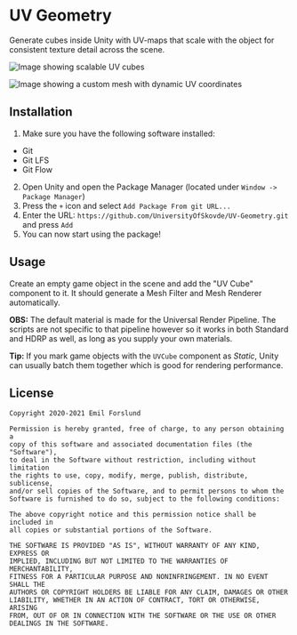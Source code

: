 # UV Geometry
Generate cubes inside Unity with UV-maps that scale with the object for 
consistent texture detail across the scene.

![Image showing scalable UV cubes](https://media.githubusercontent.com/media/UniversityOfSkovde/UV-Geometry/main/Documentation~/uv-cubes.gif)

![Image showing a custom mesh with dynamic UV coordinates](https://media.githubusercontent.com/media/UniversityOfSkovde/UV-Geometry/main/Documentation~/uv-meshes2.gif)


## Installation
1. Make sure you have the following software installed:
* Git
* Git LFS
* Git Flow
2. Open Unity and open the Package Manager (located under `Window -> Package Manager`)
3. Press the `+` icon and select `Add Package From git URL...`
4. Enter the URL: `https://github.com/UniversityOfSkovde/UV-Geometry.git` and press `Add`
5. You can now start using the package!

## Usage
Create an empty game object in the scene and add the "UV Cube" component to it. It should generate a Mesh Filter and Mesh Renderer automatically.

**OBS:** The default material is made for the Universal Render Pipeline. The scripts are not specific to that pipeline however so it works in both Standard and HDRP as well, as long as you supply your own materials.

**Tip:** If you mark game objects with the `UVCube` component as *Static*, Unity can usually batch them together which is good for rendering performance.

## License
```
Copyright 2020-2021 Emil Forslund

Permission is hereby granted, free of charge, to any person obtaining a 
copy of this software and associated documentation files (the "Software"), 
to deal in the Software without restriction, including without limitation 
the rights to use, copy, modify, merge, publish, distribute, sublicense, 
and/or sell copies of the Software, and to permit persons to whom the 
Software is furnished to do so, subject to the following conditions:

The above copyright notice and this permission notice shall be included in 
all copies or substantial portions of the Software.

THE SOFTWARE IS PROVIDED "AS IS", WITHOUT WARRANTY OF ANY KIND, EXPRESS OR 
IMPLIED, INCLUDING BUT NOT LIMITED TO THE WARRANTIES OF MERCHANTABILITY, 
FITNESS FOR A PARTICULAR PURPOSE AND NONINFRINGEMENT. IN NO EVENT SHALL THE
AUTHORS OR COPYRIGHT HOLDERS BE LIABLE FOR ANY CLAIM, DAMAGES OR OTHER 
LIABILITY, WHETHER IN AN ACTION OF CONTRACT, TORT OR OTHERWISE, ARISING 
FROM, OUT OF OR IN CONNECTION WITH THE SOFTWARE OR THE USE OR OTHER 
DEALINGS IN THE SOFTWARE.
```
